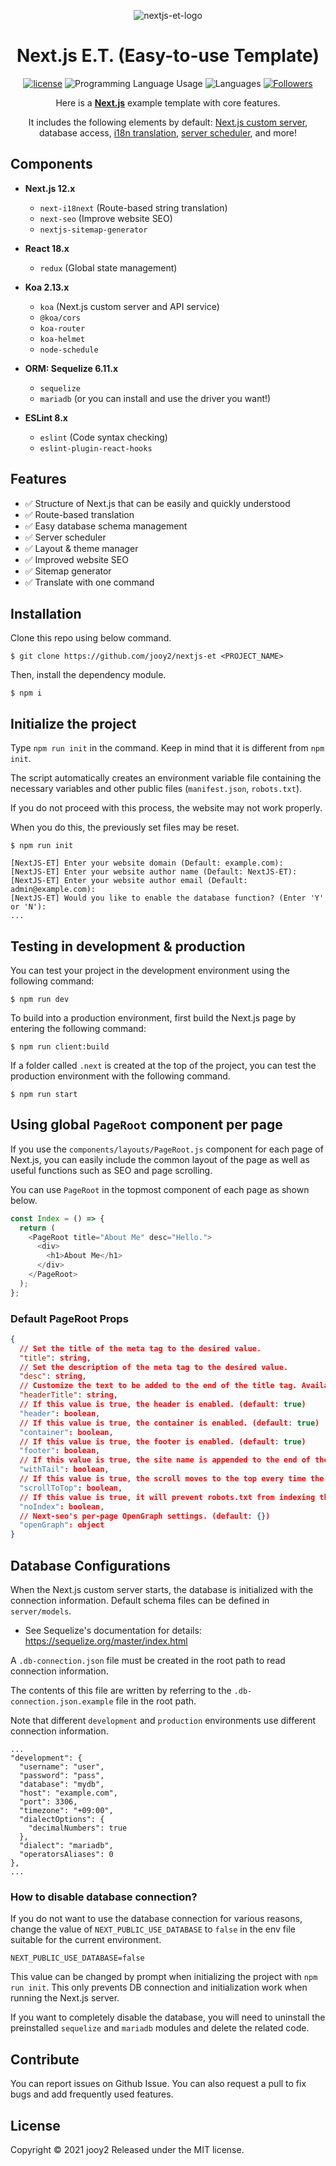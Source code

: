 <div align="center">

![nextjs-et-logo](nextjs-et-logo.png)

# Next.js E.T. (Easy-to-use Template)

[![license](https://img.shields.io/badge/license-MIT-blue.svg)](https://github.com/jooy2/nextjs-et/blob/master/LICENSE) ![Programming Language Usage](https://img.shields.io/github/languages/top/jooy2/nextjs-et) ![Languages](https://img.shields.io/github/languages/count/jooy2/nextjs-et) [![Followers](https://img.shields.io/github/followers/jooy2?style=social)](https://github.com/jooy2)

Here is a **[Next.js](https://nextjs.org/)** example template with core features.

It includes the following elements by default: [Next.js custom server](https://nextjs.org/docs/advanced-features/custom-server), database access, [i18n translation](https://github.com/isaachinman/next-i18next), [server scheduler](https://github.com/node-schedule/node-schedule), and more!

</div>

## Components

- **Next.js 12.x**

  - `next-i18next` (Route-based string translation)
  - `next-seo` (Improve website SEO)
  - `nextjs-sitemap-generator`

- **React 18.x**

  - `redux` (Global state management)

- **Koa 2.13.x**

  - `koa` (Next.js custom server and API service)
  - `@koa/cors`
  - `koa-router`
  - `koa-helmet`
  - `node-schedule`

- **ORM: Sequelize 6.11.x**

  - `sequelize`
  - `mariadb` (or you can install and use the driver you want!)

- **ESLint 8.x**
  - `eslint` (Code syntax checking)
  - `eslint-plugin-react-hooks`

## Features

- ✅ Structure of Next.js that can be easily and quickly understood
- ✅ Route-based translation
- ✅ Easy database schema management
- ✅ Server scheduler
- ✅ Layout & theme manager
- ✅ Improved website SEO
- ✅ Sitemap generator
- ✅ Translate with one command

## Installation

Clone this repo using below command.

```shell
$ git clone https://github.com/jooy2/nextjs-et <PROJECT_NAME>
```

Then, install the dependency module.

```shell
$ npm i
```

## Initialize the project

Type `npm run init` in the command. Keep in mind that it is different from `npm init`.

The script automatically creates an environment variable file containing the necessary variables and other public files (`manifest.json`, `robots.txt`).

If you do not proceed with this process, the website may not work properly.

When you do this, the previously set files may be reset.

```shell
$ npm run init

[NextJS-ET] Enter your website domain (Default: example.com):
[NextJS-ET] Enter your website author name (Default: NextJS-ET):
[NextJS-ET] Enter your website author email (Default: admin@example.com):
[NextJS-ET] Would you like to enable the database function? (Enter 'Y' or 'N'):
...
```

## Testing in development & production

You can test your project in the development environment using the following command:

```shell
$ npm run dev
```

To build into a production environment, first build the Next.js page by entering the following command:

```shell
$ npm run client:build
```

If a folder called `.next` is created at the top of the project, you can test the production environment with the following command.

```shell
$ npm run start
```

## Using global `PageRoot` component per page

If you use the `components/layouts/PageRoot.js` component for each page of Next.js, you can easily include the common layout of the page as well as useful functions such as SEO and page scrolling.

You can use `PageRoot` in the topmost component of each page as shown below.

```javascript
const Index = () => {
  return (
    <PageRoot title="About Me" desc="Hello.">
      <div>
        <h1>About Me</h1>
      </div>
    </PageRoot>
  );
};
```

### Default PageRoot Props

```json lines
{
  // Set the title of the meta tag to the desired value.
  "title": string,
  // Set the description of the meta tag to the desired value.
  "desc": string,
  // Customize the text to be added to the end of the title tag. Available when the value of withTail prop is true.
  "headerTitle": string,
  // If this value is true, the header is enabled. (default: true)
  "header": boolean,
  // If this value is true, the container is enabled. (default: true)
  "container": boolean,
  // If this value is true, the footer is enabled. (default: true)
  "footer": boolean,
  // If this value is true, the site name is appended to the end of the value of the title meta tag. (default: true)
  "withTail": boolean,
  // If this value is true, the scroll moves to the top every time the page is moved. (default: true)
  "scrollToTop": boolean,
  // If this value is true, it will prevent robots.txt from indexing this page. (default: false)
  "noIndex": boolean,
  // Next-seo's per-page OpenGraph settings. (default: {})
  "openGraph": object
}
```

## Database Configurations

When the Next.js custom server starts, the database is initialized with the connection information. Default schema files can be defined in `server/models`.

- See Sequelize's documentation for details: https://sequelize.org/master/index.html

A `.db-connection.json` file must be created in the root path to read connection information.

The contents of this file are written by referring to the `.db-connection.json.example` file in the root path.

Note that different `development` and `production` environments use different connection information.

```text
...
"development": {
  "username": "user",
  "password": "pass",
  "database": "mydb",
  "host": "example.com",
  "port": 3306,
  "timezone": "+09:00",
  "dialectOptions": {
    "decimalNumbers": true
  },
  "dialect": "mariadb",
  "operatorsAliases": 0
},
...
```

### How to disable database connection?

If you do not want to use the database connection for various reasons, change the value of `NEXT_PUBLIC_USE_DATABASE` to `false` in the env file suitable for the current environment.

```text
NEXT_PUBLIC_USE_DATABASE=false
```

This value can be changed by prompt when initializing the project with `npm run init`. This only prevents DB connection and initialization work when running the Next.js server.

If you want to completely disable the database, you will need to uninstall the preinstalled `sequelize` and `mariadb` modules and delete the related code.

## Contribute

You can report issues on Github Issue. You can also request a pull to fix bugs and add frequently used features.

## License

Copyright © 2021 jooy2 Released under the MIT license.

